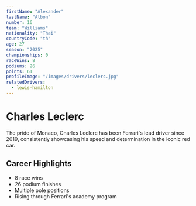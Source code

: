 ```yaml
---
firstName: "Alexander"
lastName: "Albon"
number: 16
team: "Williams"
nationality: "Thai"
countryCode: "th"
age: 27
season: "2025"
championships: 0
raceWins: 8
podiums: 26
points: 61
profileImage: "/images/drivers/leclerc.jpg"
relatedDrivers:
  - lewis-hamilton
---
```


# Charles Leclerc

The pride of Monaco, Charles Leclerc has been Ferrari's lead driver since 2019, consistently showcasing his speed and determination in the iconic red car.

## Career Highlights

- 8 race wins
- 26 podium finishes
- Multiple pole positions
- Rising through Ferrari's academy program
